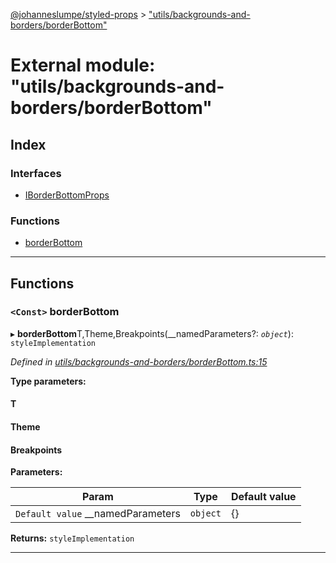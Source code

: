 [@johanneslumpe/styled-props](../README.md) > ["utils/backgrounds-and-borders/borderBottom"](../modules/_utils_backgrounds_and_borders_borderbottom_.md)

# External module: "utils/backgrounds-and-borders/borderBottom"

## Index

### Interfaces

* [IBorderBottomProps](../interfaces/_utils_backgrounds_and_borders_borderbottom_.iborderbottomprops.md)

### Functions

* [borderBottom](_utils_backgrounds_and_borders_borderbottom_.md#borderbottom)

---

## Functions

<a id="borderbottom"></a>

### `<Const>` borderBottom

▸ **borderBottom**T,Theme,Breakpoints(__namedParameters?: *`object`*): `styleImplementation`

*Defined in [utils/backgrounds-and-borders/borderBottom.ts:15](https://github.com/johanneslumpe/styled-props/blob/3abf398/src/utils/backgrounds-and-borders/borderBottom.ts#L15)*

**Type parameters:**

#### T 
#### Theme 
#### Breakpoints 
**Parameters:**

| Param | Type | Default value |
| ------ | ------ | ------ |
| `Default value` __namedParameters | `object` |  {} |

**Returns:** `styleImplementation`

___

